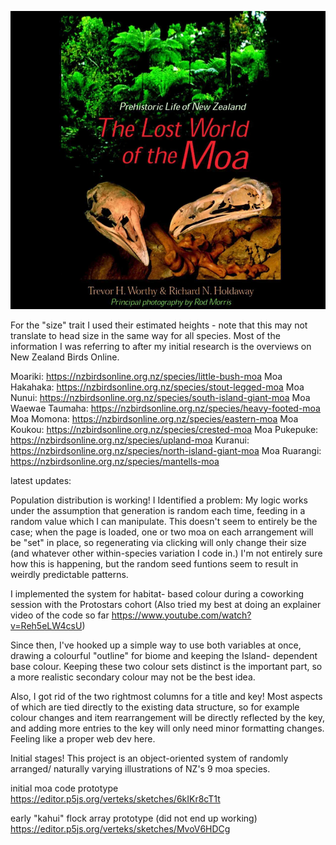 
 ![Lost World of the moa](readme_assets\lostworld.png)
 





For the "size" trait I used their estimated heights - note that this may not translate to head size in the same way for all species.
Most of the information I was referring to after my initial research is the overviews on New Zealand Birds Online.

Moariki:      https://nzbirdsonline.org.nz/species/little-bush-moa
Moa Hakahaka: https://nzbirdsonline.org.nz/species/stout-legged-moa
Moa Nunui:    https://nzbirdsonline.org.nz/species/south-island-giant-moa
Moa Waewae Taumaha: https://nzbirdsonline.org.nz/species/heavy-footed-moa
Moa Momona:         https://nzbirdsonline.org.nz/species/eastern-moa
Moa Koukou:         https://nzbirdsonline.org.nz/species/crested-moa
Moa Pukepuke: https://nzbirdsonline.org.nz/species/upland-moa
Kuranui:      https://nzbirdsonline.org.nz/species/north-island-giant-moa
Moa Ruarangi: https://nzbirdsonline.org.nz/species/mantells-moa







latest updates: 

Population distribution is working! 
I Identified a problem: My logic works under the assumption that generation is random each time, feeding in a random value which I can manipulate.
This doesn't seem to entirely be the case; when the page is loaded, one or two moa on each arrangement will be "set" in place, so regenerating via clicking will only change their size (and whatever other within-species variation I code in.)
I'm not entirely sure how this is happening, but the random seed funtions seem to result in weirdly predictable patterns.

I implemented the system for habitat- based colour during a coworking session with the Protostars cohort 
(Also tried my best at doing an explainer video of the code so far https://www.youtube.com/watch?v=Reh5eLW4csU)

Since then, I've hooked up a simple way to use both variables at once, drawing a colourful "outline" for biome and keeping the Island- dependent base colour. Keeping these two colour sets distinct is the important part, so a more realistic secondary colour may not be the best idea.

Also, I got rid of the two rightmost columns for a title and key! Most aspects of which are tied directly to the existing data structure, so for example colour changes and item rearrangement will be directly reflected by the key, and adding more entries to the key will only need minor formatting changes. Feeling like a proper web dev here.

Initial stages!
This project is an object-oriented system of randomly arranged/ naturally varying illustrations of NZ's 9 moa species. 


initial moa code prototype
https://editor.p5js.org/verteks/sketches/6kIKr8cT1t

early "kahui" flock array prototype (did not end up working)
https://editor.p5js.org/verteks/sketches/MvoV6HDCg



